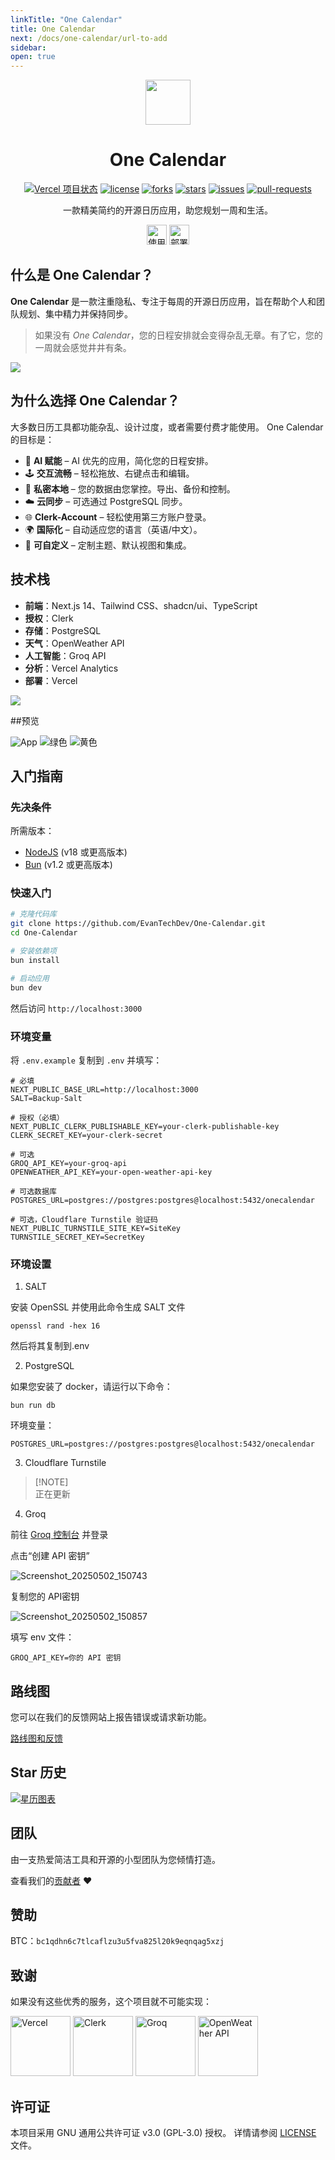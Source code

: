 ```yaml
---
linkTitle: "One Calendar"
title: One Calendar
next: /docs/one-calendar/url-to-add
sidebar:
open: true
---
```


<div align="center">
<img src="https://cal.xyehr.cn/icon.svg" width="72">

# One Calendar

<p>

<a href="https://vercel.com/tech-art/one-calendar" target="_blank" style="display: inline-block;"><img src="https://vercelbadge.vercel.app/api/EvanTechDev/One-Calendar?style=flat-square" alt="Vercel 项目状态"></a>
<a href="https://github.com/EvanTechDev/One-Calendar/blob/master/LICENSE" target="blank" style="display: inline-block;"><img src="https://img.shields.io/github/license/EvanTechDev/One-Calendar?style=flat-square" alt="license"></a>
<a href="https://github.com/EvanTechDev/One-Calendar/fork" target="blank" style="display: inline-block;"><img src="https://img.shields.io/github/forks/EvanTechDev/One-Calendar?style=flat-square" alt="forks"></a>
<a href="https://github.com/EvanTechDev/One-Calendar/stargazers" target="blank" style="display: inline-block;"><img src="https://img.shields.io/github/stars/EvanTechDev/One-Calendar?style=flat-square" alt="stars"></a>
<a href="https://github.com/EvanTechDev/One-Calendar/issues" target="blank" style="display: inline-block;"><img src="https://img.shields.io/github/issues/EvanTechDev/One-Calendar?style=flat-square" alt="issues"></a>
<a href="https://github.com/EvanTechDev/One-Calendar/pulls" target="blank" style="display: inline-block;"><img src="https://img.shields.io/github/issues-pr/EvanTechDev/One-Calendar?style=flat-square" alt="pull-requests"></a>

</p>

一款精美简约的开源日历应用，助您规划一周和生活。

<a href="https://vercel.com/new/clone?repository-url=https://github.com/EvanTechDev/One-Calendar&env=NEXT_PUBLIC_BASE_URL,NEXT_PUBLIC_CLERK_PUBLISHABLE_KEY,CLERK_SECRET_KEY&project-name=one-calendar&repo-name=one-calendar" style="display: inline-block;"><img src="https://vercel.com/button" alt="使用 Vercel 部署" style="height: 32px;"></a>
<a href="https://app.netlify.com/start/deploy?repository=https://github.com/EvanTechDev/One-Calendar" style="display: inline-block;"><img src="https://www.netlify.com/img/deploy/button.svg" alt="部署到 Netlify" style="height: 32px;"></a>

</div>

## 什么是 One Calendar？

**One Calendar** 是一款注重隐私、专注于每周的开源日历应用，旨在帮助个人和团队规划、集中精力并保持同步。

> 如果没有 *One Calendar*，您的日程安排就会变得杂乱无章。有了它，您的一周就会感觉井井有条。

<a herf="https://producthunt.com/product/one-calendar"><img src="https://api.producthunt.com/widgets/embed-image/v1/featured.svg?post_id=955482&theme=light&t=1748791250175" style="display: inline-block;"></img></a>

## 为什么选择 One Calendar？

大多数日历工具都功能杂乱、设计过度，或者需要付费才能使用。 One Calendar 的目标是：

- 🧠 **AI 赋能** – AI 优先的应用，简化您的日程安排。
- 🕹 **交互流畅** – 轻松拖放、右键点击和编辑。
- 🔐 **私密本地** – 您的数据由您掌控。导出、备份和控制。
- ☁️ **云同步** – 可选通过 PostgreSQL 同步。
- 🌐 **Clerk-Account** – 轻松使用第三方账户登录。
- 🌍 **国际化** – 自动适应您的语言（英语/中文）。
- 🧱 **可自定义** – 定制主题、默认视图和集成。

## 技术栈

- **前端**：Next.js 14、Tailwind CSS、shadcn/ui、TypeScript
- **授权**：Clerk
- **存储**：PostgreSQL
- **天气**：OpenWeather API
- **人工智能**：Groq API
- **分析**：Vercel Analytics
- **部署**：Vercel

<img src="https://skills-icons.vercel.app/api/icons?i=nextjs,ts,tailwindcss,shadcnui,clerk,groq,vercel,openweather,bun.postgresql" style="display: inline-block;"></img>

##预览

![App](https://cal.xyehr.cn/Banner.jpg)
![绿色](https://github.com/user-attachments/assets/3d5da3bd-007b-4e45-9833-da86d0122598)
![黄色](https://github.com/user-attachments/assets/ab667369-c258-41b8-b8e1-f660606b9faa)

## 入门指南

### 先决条件

所需版本：

- [NodeJS](https://nodejs.org) (v18 或更高版本)
- [Bun](https://bun.sh) (v1.2 或更高版本)

### 快速入门

```bash
# 克隆代码库
git clone https://github.com/EvanTechDev/One-Calendar.git
cd One-Calendar

# 安装依赖项
bun install

# 启动应用
bun dev
```

然后访问 `http://localhost:3000`

### 环境变量

将 `.env.example` 复制到 `.env` 并填写：

```env
# 必填
NEXT_PUBLIC_BASE_URL=http://localhost:3000
SALT=Backup-Salt

# 授权（必填）
NEXT_PUBLIC_CLERK_PUBLISHABLE_KEY=your-clerk-publishable-key
CLERK_SECRET_KEY=your-clerk-secret

# 可选
GROQ_API_KEY=your-groq-api
OPENWEATHER_API_KEY=your-open-weather-api-key

# 可选数据库
POSTGRES_URL=postgres://postgres:postgres@localhost:5432/onecalendar

# 可选，Cloudflare Turnstile 验证码
NEXT_PUBLIC_TURNSTILE_SITE_KEY=SiteKey
TURNSTILE_SECRET_KEY=SecretKey
```

### 环境设置

1. SALT

安装 OpenSSL 并使用此命令生成 SALT 文件

```
openssl rand -hex 16
```

然后将其复制到.env

2. PostgreSQL

如果您安装了 docker，请运行以下命令：

```
bun run db
```

环境变量：

```env
POSTGRES_URL=postgres://postgres:postgres@localhost:5432/onecalendar
```

3. Cloudflare Turnstile

> [!NOTE]\
> 正在更新

4. Groq

前往 [Groq 控制台](https://console.groq.com) 并登录

点击“创建 API 密钥”

![Screenshot_20250502_150743](https://github.com/user-attachments/assets/1e8faf08-7afe-405e-83a7-01039de35338)

复制您的 API密钥

![Screenshot_20250502_150857](https://github.com/user-attachments/assets/55374169-7f2b-480d-924f-80a46b014551)

填写 env 文件：

```env
GROQ_API_KEY=你的 API 密钥
```

## 路线图

您可以在我们的反馈网站上报告错误或请求新功能。

[路线图和反馈](https://feedback.xyehr.cn)

## Star 历史

[![星历图表](https://api.star-history.com/svg?repos=EvanTechDev/One-Calendar&type=Date)](https://www.star-history.com/#EvanTechDev/One-Calendar&Date)

## 团队

由一支热爱简洁工具和开源的小型团队为您倾情打造。

查看我们的[贡献者](https://github.com/EvanTechDev/One-Calendar/graphs/contributors) ❤️

## 赞助

BTC：`bc1qdhn6c7tlcaflzu3u5fva825l20k9eqnqag5xzj`

## 致谢

如果没有这些优秀的服务，这个项目就不可能实现：

<div style="justify-content: center;">

<a href="https://vercel.com" style="text-decoration: none; display: inline-block;"><img src="https://github.com/user-attachments/assets/5107d47f-7ce9-425a-8e24-77c322205bd4" alt="Vercel" width="96"/></a>
<a href="https://clerk.com" style="text-decoration: none; display: inline-block;"><img src="https://github.com/user-attachments/assets/6f9fa5d7-e0c2-4c14-aef9-e39bd0465e23" alt="Clerk" width="96"/></a>
<a href="https://groq.com" style="text-decoraion: none; display: inline-block;"><img src="https://github.com/user-attachments/assets/650dc220-c0a7-4761-a7ce-2c24a7d75133" alt="Groq" width="96"></a>
<a href="https://openweathermap.org" style="text-decoration: none; display: inline-block;"><img src="https://github.com/user-attachments/assets/d07ed7a1-c374-45f5-90fd-17c3de2a9098" alt="OpenWeather API" width="96"/></a>

</div>

## 许可证

本项目采用 GNU 通用公共许可证 v3.0 (GPL-3.0) 授权。
详情请参阅 [LICENSE](./LICENSE) 文件。
